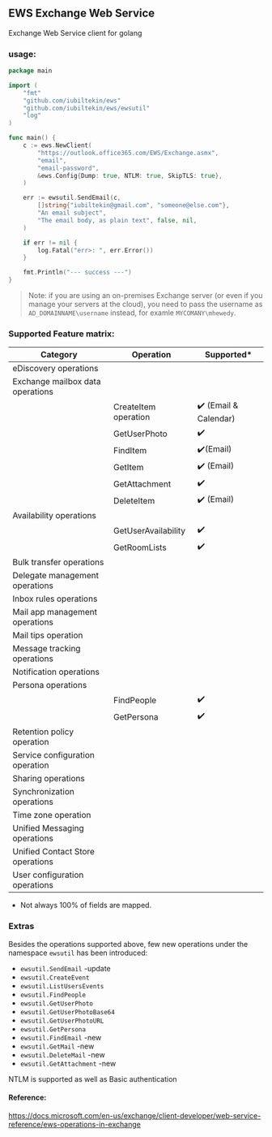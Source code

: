 ## EWS Exchange Web Service
Exchange Web Service client for golang

### usage:
```go
package main

import (
	"fmt"
	"github.com/iubiltekin/ews"
	"github.com/iubiltekin/ews/ewsutil"
	"log"
)

func main() {
	c := ews.NewClient(
		"https://outlook.office365.com/EWS/Exchange.asmx",
		"email",
		"email-password",
		&ews.Config{Dump: true, NTLM: true, SkipTLS: true},
	)

	err := ewsutil.SendEmail(c,
		[]string{"iubiltekin@gmail.com", "someone@else.com"},
		"An email subject",
		"The email body, as plain text", false, nil,
	)

	if err != nil {
		log.Fatal("err>: ", err.Error())
	}

	fmt.Println("--- success ---")
}


```
> Note: if you are using an on-premises Exchange server (or even if you manage your servers at the cloud), you need to pass the username as `AD_DOMAINNAME\username` instead, for examle `MYCOMANY\mhewedy`.

### Supported Feature matrix:

| Category                         	| Operation            	 | Supported*       	    |
|----------------------------------	|------------------------|-----------------------|
| eDiscovery operations            	| 	                      | 	                     |
| Exchange mailbox data operations 	| 	                      | 	                     |
|                                  	| CreateItem operation 	 | ✔️ (Email & Calendar) |
|                                  	| GetUserPhoto      	    | ✔️                    |
|                                  	| FindItem      	        | ✔️(Email)             |
|                                  	| GetItem      	         | ✔️      (Email)       |
|                                  	| GetAttachment      	   | ✔️                    |
|                                  	| DeleteItem      	      | ✔️       (Email)      |
| Availability operations          	| 	                      | 	                     |
|                                  	| GetUserAvailability  	 | ✔️             	      |
|                                  	| GetRoomLists      	    | ✔️             	      |
| Bulk transfer operations         	| 	                      | 	                     |
| Delegate management operations   	| 	                      | 	                     |
| Inbox rules operations           	| 	                      | 	                     |
| Mail app management operations   	| 	                      | 	                     |
| Mail tips operation              	| 	                      | 	                     |
| Message tracking operations      	| 	                      | 	                     |
| Notification operations          	| 	                      | 	                     |
| Persona operations               	| 	                      | 	                     |
|                                   | FindPeople             | ✔️             	      |
|                                   | GetPersona             | ✔️             	      |
| Retention policy operation       	| 	                      | 	                     |
| Service configuration operation  	| 	                      | 	                     |
| Sharing operations               	| 	                      | 	                     |
| Synchronization operations       	| 	                      | 	                     |
| Time zone operation              	| 	                      | 	                     |
| Unified Messaging operations     	| 	                      | 	                     |
| Unified Contact Store operations 	| 	                      | 	                     |
| User configuration operations    	| 	                      | 	                     |

* Not always 100% of fields are mapped.

### Extras
Besides the operations supported above, few new operations under the namespace `ewsutil` has been introduced:
* `ewsutil.SendEmail`  -update
* `ewsutil.CreateEvent`
* `ewsutil.ListUsersEvents`
* `ewsutil.FindPeople`
* `ewsutil.GetUserPhoto`
* `ewsutil.GetUserPhotoBase64`
* `ewsutil.GetUserPhotoURL`
* `ewsutil.GetPersona`
* `ewsutil.FindEmail`  -new
* `ewsutil.GetMail`  -new
* `ewsutil.DeleteMail`  -new
* `ewsutil.GetAttachment`  -new

NTLM is supported as well as Basic authentication

#### Reference:
https://docs.microsoft.com/en-us/exchange/client-developer/web-service-reference/ews-operations-in-exchange
